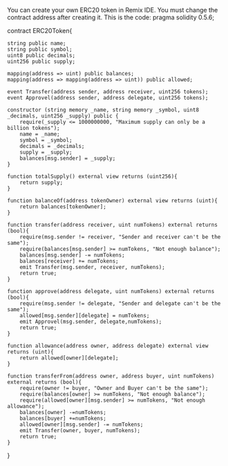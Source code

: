 You can create your own ERC20 token in Remix IDE. You must change the contract address after creating it.
This is the code:
pragma solidity 0.5.6;

contract ERC20Token{
    
    string public name;
    string public symbol;
    uint8 public decimals;
    uint256 public supply;
    
    mapping(address => uint) public balances;
    mapping(address => mapping(address => uint)) public allowed;
    
    event Transfer(address sender, address receiver, uint256 tokens);
    event Approvel(address sender, address delegate, uint256 tokens);
    
    constructor (string memory _name, string memory _symbol, uint8 _decimals, uint256 _supply) public {
        require(_supply <= 1000000000, "Maximum supply can only be a billion tokens");
        name = _name;
        symbol = _symbol;
        decimals = _decimals;
        supply = _supply;
        balances[msg.sender] = _supply;
    }
    
    function totalSupply() external view returns (uint256){
        return supply;
    }
    
    function balanceOf(address tokenOwner) external view returns (uint){
        return balances[tokenOwner];
    }
    
    function transfer(address receiver, uint numTokens) external returns (bool){
        require(msg.sender != receiver, "Sender and receiver can't be the same");
        require(balances[msg.sender] >= numTokens, "Not enough balance");
        balances[msg.sender] -= numTokens;
        balances[receiver] += numTokens;
        emit Transfer(msg.sender, receiver, numTokens);
        return true;
    }
    
    function approve(address delegate, uint numTokens) external returns (bool){
        require(msg.sender != delegate, "Sender and delegate can't be the same");
        allowed[msg.sender][delegate] = numTokens;
        emit Approvel(msg.sender, delegate,numTokens);
        return true;
    }
    
    function allowance(address owner, address delegate) external view returns (uint){
        return allowed[owner][delegate];
    }
    
    function transferFrom(address owner, address buyer, uint numTokens) external returns (bool){
        require(owner != buyer, "Owner and Buyer can't be the same");
        require(balances[owner] >= numTokens, "Not enough balance");
        require(allowed[owner][msg.sender] >= numTokens, "Not enough allowance");
        balances[owner] -=numTokens;
        balances[buyer] +=numTokens;
        allowed[owner][msg.sender] -= numTokens;
        emit Transfer(owner, buyer, numTokens);
        return true;
    }
}
